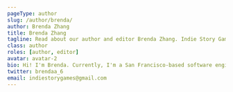```yaml
---
pageType: author
slug: /author/brenda/
author: Brenda Zhang
title: Brenda Zhang
tagline: Read about our author and editor Brenda Zhang. Indie Story Games is an indie gaming website focused on games with stories to tell and the developers behind them.
class: author
roles: [author, editor]
avatar: avatar-2
bio: Hi! I'm Brenda. Currently, I'm a San Francisco-based software engineer by day and an interdisciplinary writer by night. Aside from software engineering and writing, I'm an entrepreneur at heart. I am always coding up apps, creating my own websites and blogs, and brainstorming ideas with friends. One of those ideas became the meticulously designed indie gaming website Indie Story Games, inspired by my love for great UI, indie games, and interactive stories. If I'm not gaming or writing, I'm probably playing guitar, reading about personal finance and investing, or coding up yet another web app.
twitter: brendaa_6
email: indiestorygames@gmail.com
---
```


